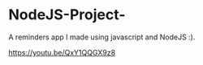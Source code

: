# NodeJS-Project-
A reminders app I made using javascript and NodeJS :).



https://youtu.be/QxY1QQGX9z8
